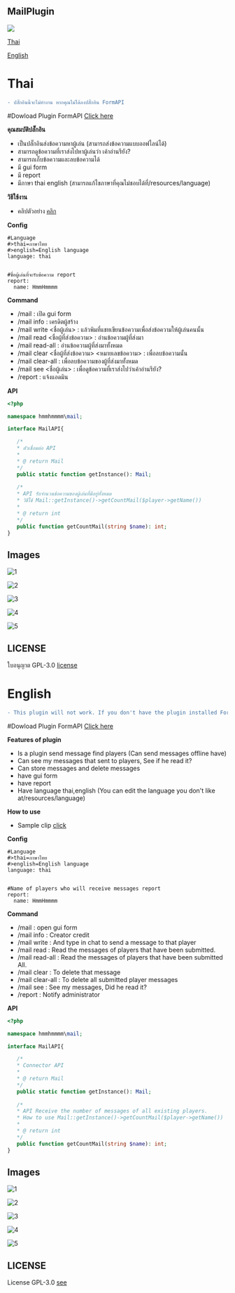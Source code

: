 ## MailPlugin
[![](https://poggit.pmmp.io/shield.state/MailPlugin)](https://poggit.pmmp.io/p/MailPlugin)

[Thai](#thai)

[English](#english)


# Thai

```diff
- ปลั๊กอินนี้จะไม่ทำงาน หากคุณไม่ได้ลงปลั๊กอิน FormAPI
```

#Dowload Plugin FormAPI [Click here](https://poggit.pmmp.io/p/FormAPI)


**คุณสมบัติปลั๊กอิน**<br>
- เป็นปลั๊กอินส่งข้อความหาผู้เล่น (สามารถส่งข้อความแบบออฟไลน์ได้)
- สามารถดูข้อความที่เราส่งไปหาผู้เล่นว่า เค้าอ่านรึยัง?
- สามารถเก็บข้อความและลบข้อความได้
- มี gui form
- มี report
- มีภาษา thai english (สามารถแก้ไขภาษาที่คุณไม่ชอบได้ที่/resources/language)


**วิธีใช้งาน**<br>
- คลิปตัวอย่าง [คลิก](https://youtu.be/BML6U6NXe4E)


**Config**<br>
```
#Language
#>thai=ภาษาไทย
#>english=English language
language: thai


#ชื่อผู้เล่นที่จะรับข้อความ report
report:
  name: HmmHmmmm
```


**Command**<br>
- /mail : เปิด gui form
- /mail info : เครดิตผู้สร้าง
- /mail write <ชื่อผู้เล่น> : แล้วพิมที่แชทเขียนข้อความเพื่อส่งข้อความให้ผู้เล่นคนนั้น
- /mail read <ชื่อผู้ที่ส่งข้อความ> : อ่านข้อความผู้ที่ส่งมา
- /mail read-all : อ่านข้อความผู้ที่ส่งมาทั้งหมด
- /mail clear <ชื่อผู้ที่ส่งข้อความ> <หมายเลขข้อความ> : เพื่อลบข้อความนั้น
- /mail clear-all : เพื่อลบข้อความของผู้ที่ส่งมาทั้งหมด
- /mail see <ชื่อผู้เล่น> : เพื่อดูข้อความที่เราส่งไปว่าเค้าอ่านรึยัง?
- /report : แจ้งแอดมิน


**API**<br>
```php
<?php

namespace hmmhmmmm\mail;

interface MailAPI{

   /*
   * ตัวเชื่อมต่อ API
   *
   * @ return Mail
   */
   public static function getInstance(): Mail;
   
   /*
   * API รับจำนวนข้อความของผู้เล่นที่มีอยู่ทั้งหมด
   * วิธีใช้ Mail::getInstance()->getCountMail($player->getName())
   *
   * @ return int
   */
   public function getCountMail(string $name): int;
}
```


## Images
![1](images/3.0/1.png)

![2](images/3.0/2.png)

![3](images/3.0/3.png)

![4](images/3.0/4.png)

![5](images/3.0/5.png)


## LICENSE
ใบอนุญาต GPL-3.0 [license](https://github.com/HmmHmmmm/MailPlugin/blob/master/LICENSE)



# English

```diff
- This plugin will not work. If you don't have the plugin installed FormAPI
```

#Dowload Plugin FormAPI [Click here](https://poggit.pmmp.io/p/FormAPI)


**Features of plugin**<br>
- Is a plugin send message find players (Can send messages offline have)
- Can see my messages that sent to players, See if he read it?
- Can store messages and delete messages
- have gui form
- have report
- Have language thai,english (You can edit the language you don't like at/resources/language)


**How to use**<br>
- Sample clip [click](https://youtu.be/BML6U6NXe4E)


**Config**<br>
```
#Language
#>thai=ภาษาไทย
#>english=English language
language: thai


#Name of players who will receive messages report
report:
  name: HmmHmmmm
```


**Command**<br>
- /mail : open gui form
- /mail info : Creator credit
- /mail write <Player name> : And type in chat to send a message to that player
- /mail read <Name player who sent message> : Read the messages of players that have been submitted.
- /mail read-all : Read the messages of players that have been submitted All.
- /mail clear <Name player who sent message> <Message number> : To delete that message
- /mail clear-all : To delete all submitted player messages
- /mail see <Player name> : See my messages, Did he read it?
- /report : Notify administrator


**API**<br>
```php
<?php

namespace hmmhmmmm\mail;

interface MailAPI{

   /*
   * Connector API
   *
   * @ return Mail
   */
   public static function getInstance(): Mail;
   
   /*
   * API Receive the number of messages of all existing players.
   * How to use Mail::getInstance()->getCountMail($player->getName())
   *
   * @ return int
   */
   public function getCountMail(string $name): int;
}
```


## Images
![1](images/3.0/1.png)

![2](images/3.0/2.png)

![3](images/3.0/3.png)

![4](images/3.0/4.png)

![5](images/3.0/5.png)


## LICENSE
License GPL-3.0 [see](https://github.com/HmmHmmmm/MailPlugin/blob/master/LICENSE)